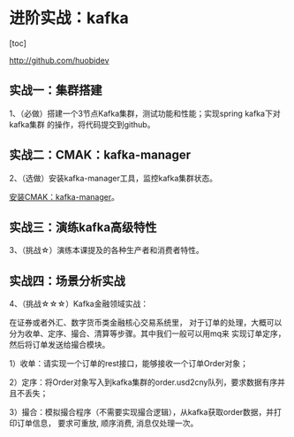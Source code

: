 # 进阶实战：kafka

[toc]

http://github.com/huobidev

## 实战一：集群搭建

1、（必做）搭建一个3节点Kafka集群，测试功能和性能；实现spring kafka下对kafka集群 的操作，将代码提交到github。

 

## 实战二：CMAK：kafka-manager

2、（选做）安装kafka-manager工具，监控kafka集群状态。

[安装CMAK：kafka-manager](https://github.com/hefrankeleyn/JAVARebuild/blob/main/Week_13_%E5%88%86%E5%B8%83%E5%BC%8F%E6%B6%88%E6%81%AF/2021-12-11-CMAK%E5%AE%89%E8%A3%85%E5%92%8C%E4%BD%BF%E7%94%A8%EF%BC%88kafka-manager%EF%BC%89.md)。

## 实战三：演练kafka高级特性 

3、（挑战☆）演练本课提及的各种生产者和消费者特性。

## 实战四：场景分析实战

4、（挑战☆☆☆）Kafka金融领域实战：

在证券或者外汇、数字货币类金融核心交易系统里， 对于订单的处理，大概可以分为收单、定序、撮合、清算等步骤。其中我们一般可以用mq来 实现订单定序，然后将订单发送给撮合模块。 

1）收单：请实现一个订单的rest接口，能够接收一个订单Order对象； 

2）定序：将Order对象写入到kafka集群的order.usd2cny队列，要求数据有序并且不丢失； 

3）撮合：模拟撮合程序（不需要实现撮合逻辑），从kafka获取order数据，并打印订单信息， 要求可重放, 顺序消费, 消息仅处理一次。